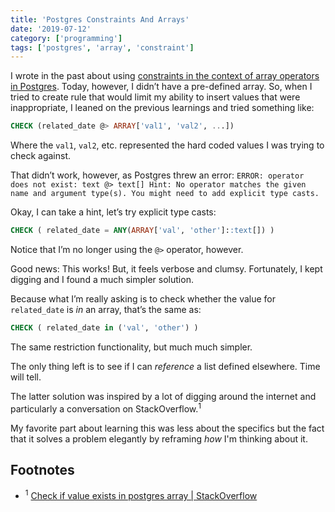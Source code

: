 ```yaml
---
title: 'Postgres Constraints And Arrays'
date: '2019-07-12'
category: ['programming']
tags: ['postgres', 'array', 'constraint']
---
```


I wrote in the past about using [constraints in the context of array operators in Postgres](../../2019-07-01/array-intersection-in-psql/). Today, however, I didn’t have a pre-defined array. So, when I tried to create rule that would limit my ability to insert values that were inappropriate, I leaned on the previous learnings and tried something like:

```sql
CHECK (related_date @> ARRAY['val1', 'val2', ...])
```
Where the `val1`, `val2`, etc. represented the hard coded values I was trying to check against.

That didn’t work, however, as Postgres threw an error: `ERROR: operator does not exist: text @> text[] Hint: No operator matches the given name and argument type(s). You might need to add explicit type casts.`

Okay, I can take a hint, let’s try explicit type casts:
```sql
CHECK ( related_date = ANY(ARRAY['val', 'other']::text[]) )
```

Notice that I’m no longer using the `@>` operator, however.

Good news: This works! But, it feels verbose and clumsy. Fortunately, I kept digging and I found a much simpler solution.

Because what I’m really asking is to check whether the value for `related_date` is _in_ an array, that’s the same as:
```sql
CHECK ( related_date in ('val', 'other') )
```

The same restriction functionality, but much much simpler.

The only thing left is to see if I can _reference_ a list defined elsewhere. Time will tell.

The latter solution was inspired by a lot of digging around the internet and particularly a conversation on StackOverflow.<sup>1</sup>

My favorite part about learning this was less about the specifics but the fact that it solves a problem elegantly by reframing _how_ I'm thinking about it.

## Footnotes
* <sup>1</sup> [Check if value exists in postgres array | StackOverflow](https://stackoverflow.com/questions/31695205/check-if-value-exists-in-postgres-array-for-partitioning-via-check-constraint)